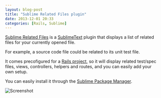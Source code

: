 ```yaml
---
layout: blog-post
title: "Sublime Related Files plugin"
date: 2013-12-01 20:33
categories: [Rails, Sublime]
---
```


[Sublime Related Files](https://github.com/fabiokr/sublime-related-files) is a [SublimeText](http://www.sublimetext.com/) plugin that displays a list of related files for your currently opened file.

For example, a source code file could be related to its unit test file.

It comes precofigured for a [Rails project](https://github.com/fabiokr/sublime-related-files/blob/master/RelatedFiles.sublime-settings), so it will display related test/spec files, views, controllers, helpers and routes, and you can easily add your own setup.

You can easily install it through the [Sublime Package Manager](https://sublime.wbond.net/).

![Screenshot](https://raw.github.com/fabiokr/sublime-related-files/master/screenshots/list.png)

